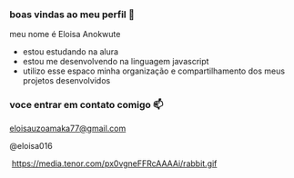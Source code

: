 ### boas vindas ao meu perfil 💙

meu nome é Eloisa Anokwute

- estou estudando na alura
- estou me desenvolvendo na linguagem javascript
- utilizo esse espaco minha organização e compartilhamento dos meus projetos desenvolvidos 

### voce entrar em contato comigo 📫

eloisauzoamaka77@gmail.com

@eloisa016

![]()
https://media.tenor.com/px0vgneFFRcAAAAi/rabbit.gif

